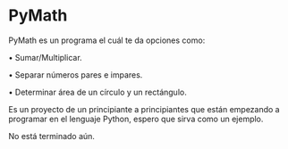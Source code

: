 # PyMath
PyMath es un programa el cuál te da opciones como: 

  • Sumar/Multiplicar. 
  
  • Separar números pares e impares. 
  
  • Determinar área de un círculo y un rectángulo. 
  
  
Es un proyecto de un principiante a principiantes que están empezando a programar en el lenguaje Python, espero que sirva como un ejemplo.


No está terminado aún.

